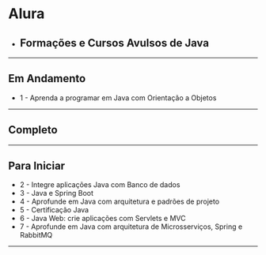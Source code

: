 # Alura
- ## Formações e Cursos Avulsos de Java

---

## Em Andamento
- 1 - Aprenda a programar em Java com Orientação a Objetos

---

## Completo

---

## Para Iniciar

- 2 - Integre aplicações Java com Banco de dados
- 3 - Java e Spring Boot
- 4 - Aprofunde em Java com arquitetura e padrões de projeto
- 5 - Certificação Java
- 6 - Java Web: crie aplicações com Servlets e MVC
- 7 - Aprofunde em Java com arquitetura de Microsserviços, Spring e RabbitMQ

---
